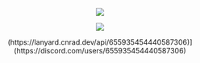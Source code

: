 <!---- 👋 Hi, I’m @iamjuank
- 👀 I’m interested in Programming




This is Comment


Here I will be uploading all the projects or codes that I am working on, whether they are too obvious or not, I really want to have this space as a draft of everything I may need at some point  --->

<div style="background-image: url("https://www.w3schools.com/w3css/img_lights.jpg"); background-color: #cccccc;">
  <p align="center">
    <img align="center" justify="center" src="https://github-readme-stats.vercel.app/api?username=iamjuank&show_icons=true&theme=tokyonight&card_width=495&include_all_commits=true&count_private=true&role=OWNER,ORGANIZATION_MEMBER,COLLABORATOR" />
  </p>

  <p align="center">
    <img align="center" src="https://github-readme-stats-one-bice.vercel.app/api/top-langs/?username=iamjuank&theme=tokyonight&card_width=495&include_all_commits=true&count_private=true&role=OWNER,ORGANIZATION_MEMBER,COLLABORATOR&hide=Python,Java,C,HTML,CSS,PLpgSQL,PowerShell,Shell,R,Dockerfile,Ruby" />
  </p>
</div>

<div align="center"> (https://lanyard.cnrad.dev/api/655935454440587306)](https://discord.com/users/655935454440587306) </div>

